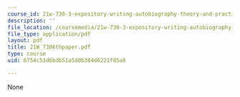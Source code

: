 ```yaml
---
course_id: 21w-730-3-expository-writing-autobiography-theory-and-practice-spring-2001
description: ''
file_location: /coursemedia/21w-730-3-expository-writing-autobiography-theory-and-practice-spring-2001/6754c51d6bdb51a5d0b384d6221f05a8_21W_7306thpaper.pdf
file_type: application/pdf
layout: pdf
title: 21W_7306thpaper.pdf
type: course
uid: 6754c51d6bdb51a5d0b384d6221f05a8

---
```

None